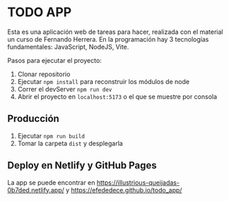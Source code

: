 
# TODO APP

Esta es una aplicación web de tareas para hacer, realizada con el material un curso de Fernando Herrera. En la programación hay 3 tecnologías fundamentales: JavaScript, NodeJS, Vite.



Pasos para ejecutar el proyecto:

1. Clonar repositorio
2. Ejecutar ```npm install``` para reconstruir los módulos de node
3. Correr el devServer ```npm run dev```
4. Abrir el proyecto en ```localhost:5173``` o el que se muestre por consola

## Producción

1. Ejecutar ```npm run build```
2. Tomar la carpeta ```dist``` y desplegarla


## Deploy en Netlify y GitHub Pages 
La app se puede encontrar en https://illustrious-queijadas-0b7ded.netlify.app/ y https://efededece.github.io/todo_app/
